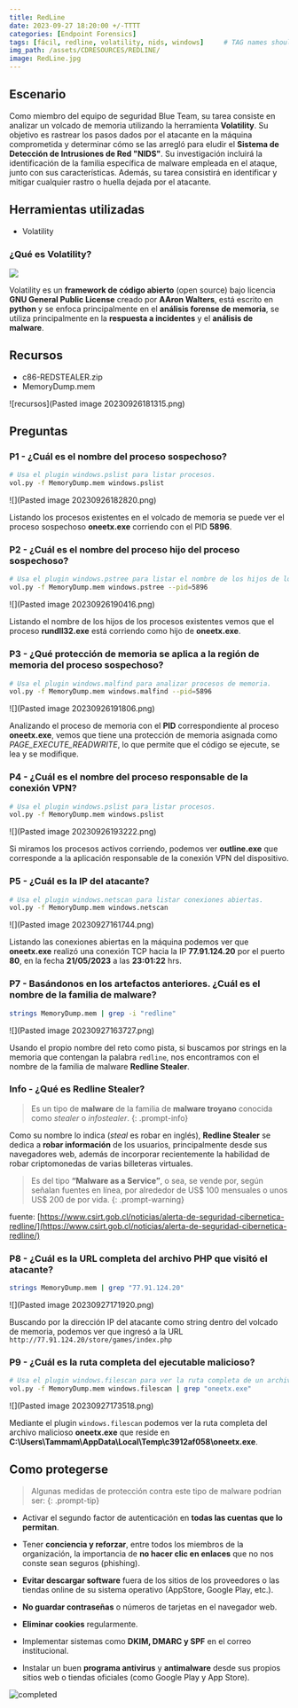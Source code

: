 ```yaml
---
title: RedLine
date: 2023-09-27 18:20:00 +/-TTTT
categories: [Endpoint Forensics]
tags: [fácil, redline, volatility, nids, windows]     # TAG names should always be lowercase
img_path: /assets/CDRESOURCES/REDLINE/
image: RedLine.jpg
---
```


## Escenario
Como miembro del equipo de seguridad Blue Team, su tarea consiste en analizar un volcado de memoria utilizando la herramienta **Volatility**. Su objetivo es rastrear los pasos dados por el atacante en la máquina comprometida y determinar cómo se las arregló para eludir el **Sistema de Detección de Intrusiones de Red "NIDS"**. Su investigación incluirá la identificación de la familia específica de malware empleada en el ataque, junto con sus características. Además, su tarea consistirá en identificar y mitigar cualquier rastro o huella dejada por el atacante.

## Herramientas utilizadas
- Volatility

### ¿Qué es Volatility?

![](volatility.png)

Volatility es un **framework de código abierto** (open source) bajo licencia **GNU General Public License** creado por **AAron Walters**, está escrito en **python** y se enfoca principalmente en el **análisis forense de memoria**, se utiliza principalmente en la **respuesta a incidentes** y el **análisis de malware**.

## Recursos
- c86-REDSTEALER.zip
- MemoryDump.mem

![recursos](Pasted image 20230926181315.png)

## Preguntas

### P1 - ¿Cuál es el nombre del proceso sospechoso?

```bash
# Usa el plugin windows.pslist para listar procesos.
vol.py -f MemoryDump.mem windows.pslist
```
![](Pasted image 20230926182820.png)

Listando los procesos existentes en el volcado de memoria se puede ver el proceso sospechoso **oneetx.exe** corriendo con el PID **5896**.

### P2 - ¿Cuál es el nombre del proceso hijo del proceso sospechoso?
```bash
# Usa el plugin windows.pstree para listar el nombre de los hijos de los procesos.
vol.py -f MemoryDump.mem windows.pstree --pid=5896
```
![](Pasted image 20230926190416.png)

Listando el nombre de los hijos de los procesos existentes vemos que el proceso **rundll32.exe** está corriendo como hijo de **oneetx.exe**.

### P3 - ¿Qué protección de memoria se aplica a la región de memoria del proceso sospechoso?
```bash
# Usa el plugin windows.malfind para analizar procesos de memoria.
vol.py -f MemoryDump.mem windows.malfind --pid=5896
```
![](Pasted image 20230926191806.png)

Analizando el proceso de memoria con el **PID** correspondiente al proceso **oneetx.exe**, vemos que tiene una protección de memoria asignada como *PAGE_EXECUTE_READWRITE*, lo que permite que el código se ejecute, se lea y se modifique.

### P4 - ¿Cuál es el nombre del proceso responsable de la conexión VPN?
```bash
# Usa el plugin windows.pslist para listar procesos.
vol.py -f MemoryDump.mem windows.pslist
```
![](Pasted image 20230926193222.png)

Si miramos los procesos activos corriendo, podemos ver **outline.exe** que corresponde a la aplicación responsable de la conexión VPN del dispositivo.

### P5 - ¿Cuál es la IP del atacante?
```bash
# Usa el plugin windows.netscan para listar conexiones abiertas.
vol.py -f MemoryDump.mem windows.netscan
```
![](Pasted image 20230927161744.png)

Listando las conexiones abiertas en la máquina podemos ver que **oneetx.exe** realizó una conexión TCP hacia la IP **77.91.124.20** por el puerto **80**, en la fecha **21/05/2023** a las **23:01:22** hrs.

### P7 - Basándonos en los artefactos anteriores. ¿Cuál es el nombre de la familia de malware?
```bash
strings MemoryDump.mem | grep -i "redline"
```
![](Pasted image 20230927163727.png)

Usando el propio nombre del reto como pista, si buscamos por strings en la memoria que contengan la palabra `redline`, nos encontramos con el nombre de la familia de malware **Redline Stealer**.

### Info - ¿Qué es Redline Stealer?

> Es un tipo de **malware** de la familia de **malware troyano** conocida como *stealer* o *infostealer*.
{: .prompt-info}

Como su nombre lo indica (_steal_ es robar en inglés), **Redline Stealer** se dedica a **robar información** de los usuarios, principalmente desde sus navegadores web, además de incorporar recientemente la habilidad de robar criptomonedas de varias billeteras virtuales.

> Es del tipo **“Malware as a Service”**, o sea, se vende por, según señalan fuentes en línea, por alrededor de US$ 100 mensuales o unos US$ 200 de por vida.
{: .prompt-warning}

fuente: [https://www.csirt.gob.cl/noticias/alerta-de-seguridad-cibernetica-redline/](https://www.csirt.gob.cl/noticias/alerta-de-seguridad-cibernetica-redline/)


### P8 - ¿Cuál es la URL completa del archivo PHP que visitó el atacante?
```bash
strings MemoryDump.mem | grep "77.91.124.20"
```
![](Pasted image 20230927171920.png)

Buscando por la dirección IP del atacante como string dentro del volcado de memoria, podemos ver que ingresó a la URL `http://77.91.124.20/store/games/index.php`

### P9 - ¿Cuál es la ruta completa del ejecutable malicioso?
```bash
# Usa el plugin windows.filescan para ver la ruta completa de un archivo.
vol.py -f MemoryDump.mem windows.filescan | grep "oneetx.exe"
```
![](Pasted image 20230927173518.png)

Mediante el plugin `windows.filescan` podemos ver la ruta completa del archivo malicioso **oneetx.exe** que reside en **C:\Users\Tammam\AppData\Local\Temp\c3912af058\oneetx.exe**.

## Como protegerse
> Algunas medidas de protección contra este tipo de malware podrian ser:
{: .prompt-tip}

* Activar el segundo factor de autenticación en **todas las cuentas que lo permitan**.

* Tener **conciencia y reforzar**, entre todos los miembros de la organización, la importancia de **no hacer clic en enlaces** que no nos conste sean seguros (phishing).

* **Evitar descargar software** fuera de los sitios de los proveedores o las tiendas online de su sistema operativo (AppStore, Google Play, etc.).

* **No guardar contraseñas** o números de tarjetas en el navegador web.

* **Eliminar cookies** regularmente.

* Implementar sistemas como **DKIM, DMARC y SPF** en el correo institucional.

* Instalar un buen **programa antivirus** y **antimalware** desde sus propios sitios web o tiendas oficiales (como Google Play y App Store).

![completed](RedLine.png)